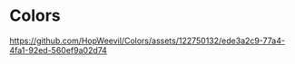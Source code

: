 # Colors

https://github.com/HopWeevil/Colors/assets/122750132/ede3a2c9-77a4-4fa1-92ed-560ef9a02d74

